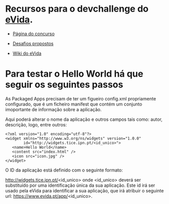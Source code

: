 Recursos para o devchallenge do [eVida](https://www.evida.pt).
============

* [Página do concurso](https://devchallengeinfo.evida.pt)

* [Desafios propostos](https://github.com/evida/devchallenge/wiki/Desafios-propostos)

* [Wiki do eVida](https://github.com/evida/evida/wiki)

# Para testar o Hello World há que seguir os seguintes passos

As Packaged Apps precisam de ter um figueiro config.xml propriamente configurado, que é um ficheiro manifest que contém um conjunto imoportante de informação sobre a aplicação.

Aqui poderá alterar o nome da aplicação e outros campos tais como: autor, descrição, logo, entre outros:

```
<?xml version="1.0" encoding="utf-8"?>
<widget xmlns="http://www.w3.org/ns/widgets" version="1.0.0"
        id="http://widgets.tice.ipn.pt/<id_unico>">
   <name>Hello World</name>
   <content src="index.html" />
   <icon src="icon.jpg" />
</widget>
```

O ID da aplicação está definido com o seguinte formato:

http://widgets.tice.ipn.pt/<id_unico>
onde <id_unico> deverá ser substituído por uma identificação única da sua aplicação. Este id irá ser usado pela eVida para identificar a sua aplicação, que irá atribuir o seguinte url: https://www.evida.pt/app/<id_unico>.
